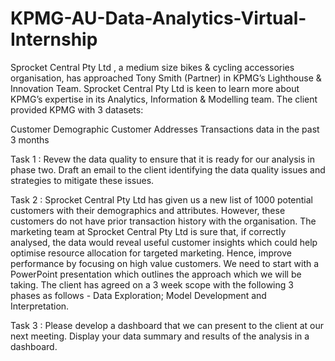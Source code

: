 # KPMG-AU-Data-Analytics-Virtual-Internship
Sprocket Central Pty Ltd , a medium size bikes &amp; cycling accessories organisation, has approached Tony Smith (Partner) in KPMG’s Lighthouse &amp; Innovation Team. Sprocket Central Pty Ltd  is keen to learn more about KPMG’s expertise in its Analytics, Information &amp; Modelling team. 
The client provided KPMG with 3 datasets:

Customer Demographic 
Customer Addresses
Transactions data in the past 3 months

Task 1 :
Revew the data quality to ensure that it is ready for our analysis in phase two. Draft an email to the client identifying the data quality issues and strategies to mitigate these issues.

Task 2 :
Sprocket Central Pty Ltd has given us a new list of 1000 potential customers with their demographics and attributes. However, these customers do not have prior transaction history with the organisation. 
              The marketing team at Sprocket Central Pty Ltd is sure that, if correctly analysed, the data would reveal useful customer insights which could help optimise resource allocation for targeted marketing. Hence, improve performance by focusing on high value customers.
              We need to start with a PowerPoint presentation which outlines the approach which we will be taking. The client has agreed on a 3 week scope with the following 3 phases as follows - Data Exploration; Model Development and Interpretation.

Task 3 :
Please develop a dashboard that we can present to the client at our next meeting. Display your data summary and results of the analysis in a dashboard.
